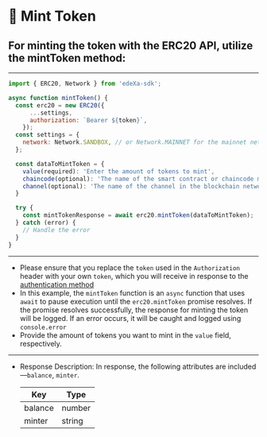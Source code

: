 # 📝 Mint Token

## For minting the token with the ERC20 API, utilize the mintToken method:

---

```SDK.js
import { ERC20, Network } from 'edeXa-sdk';

async function mintToken() {
  const erc20 = new ERC20({
      ...settings,
      authorization: `Bearer ${token}`,
    });
  const settings = {
    network: Network.SANDBOX, // or Network.MAINNET for the mainnet network
  };

  const dataToMintToken = {
    value(required): 'Enter the amount of tokens to mint',
    chaincode(optional): 'The name of the smart contract or chaincode managing the tokens',
    channel(optional): 'The name of the channel in the blockchain network'
  }

  try {
    const mintTokenResponse = await erc20.mintToken(dataToMintToken);
  } catch (error) {
    // Handle the error
  }
}

```

---

- Please ensure that you replace the `token` used in the `Authorization` header with your own `token`, which you will receive in response to the [authentication method](./authenticate.md)
- In this example, the `mintToken` function is an `async` function that uses `await` to pause execution until the `erc20.mintToken` promise resolves. If the promise resolves successfully, the response for minting the token will be logged. If an error occurs, it will be caught and logged using `console.error`
- Provide the amount of tokens you want to mint in the `value` field, respectively.
---

- Response Description: In response, the following attributes are included—`balance`, `minter`.

  | Key             | Type   |
  | --------------- | ------ |
  | balance         | number |
  | minter          | string |

